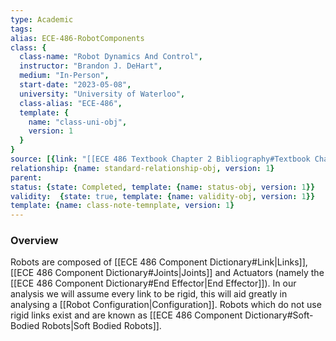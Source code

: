```yaml
---
type: Academic
tags:
alias: ECE-486-RobotComponents
class: {
  class-name: "Robot Dynamics And Control",
  instructor: "Brandon J. DeHart",
  medium: "In-Person",
  start-date: "2023-05-08",
  university: "University of Waterloo",
  class-alias: "ECE-486",
  template: {
    name: "class-uni-obj",
    version: 1
  }
}
source: [{link: "[[ECE 486 Textbook Chapter 2 Bibliography#Textbook Chapter 2.0]]", alias: tbch2-ECE-486, template: {name: bib-source-obj , version: 1}}, {link: "[[ECE 486 Class Videos Bibliography#Video Set 1]]", alias: VidCh2-ECE-486, template: {name: bib-source-obj , version: 1}}]
relationship: {name: standard-relationship-obj, version: 1}
parent:
status: {state: Completed, template: {name: status-obj, version: 1}}
validity:  {state: true, template: {name: validity-obj, version: 1}}
template: {name: class-note-temnplate, version: 1}
---
```

### Overview
Robots are composed of [[ECE 486 Component Dictionary#Link|Links]], [[ECE 486 Component Dictionary#Joints|Joints]] and Actuators (namely the [[ECE 486 Component Dictionary#End Effector|End Effector]]). In our analysis we will assume every link to be rigid, this will aid greatly in analysing a [[Robot Configuration|Configuration]]. Robots which do not use rigid links exist and are known as [[ECE 486 Component Dictionary#Soft-Bodied Robots|Soft Bodied Robots]].